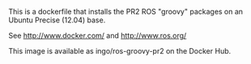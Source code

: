 This is a dockerfile that installs the PR2 ROS "groovy" packages on an Ubuntu Precise (12.04) base.

See http://www.docker.com/ and http://www.ros.org/

This image is available as ingo/ros-groovy-pr2 on the Docker Hub.

